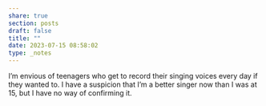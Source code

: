 ```yaml
---
share: true
section: posts
draft: false
title: ""
date: 2023-07-15 08:58:02
type: _notes
---
```



I’m envious of teenagers who get to record their singing voices every day if they wanted to. I have a suspicion that I’m a better singer now than I was at 15, but I have no way of confirming it. 
